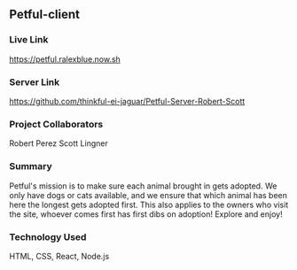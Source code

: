 ## Petful-client

### Live Link 
https://petful.ralexblue.now.sh

### Server Link 
https://github.com/thinkful-ei-jaguar/Petful-Server-Robert-Scott

### Project Collaborators
Robert Perez
Scott Lingner

### Summary

Petful's mission is to make sure each animal brought in gets adopted. We only have dogs or cats available, and we ensure that which animal has been here the longest gets adopted first. This also applies to the owners who visit the site, whoever comes first has first dibs on adoption! Explore and enjoy!

### Technology Used

HTML, CSS, React, Node.js



